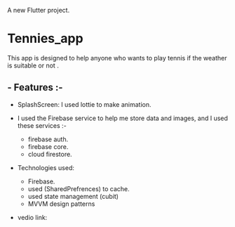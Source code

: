  A new Flutter project.
 # Tennies_app
This app is designed to help anyone who wants to play tennis if the weather is suitable or not .
## - Features :-
 -  SplashScreen: I used lottie to make animation.
 - I used the Firebase service to help me store data and images, and I used these services :-
    - firebase auth.
    - firebase core.
    -  cloud firestore.
    
 - Technologies used:
    - Firebase.
    - used (SharedPrefrences) to cache.
    - used state management (cubit)
    - MVVM design patterns

  - vedio link:
     <a href="https://drive.google.com/drive/folders/1FvWhkjxuLmeYqIk7EO9UUTklgEDlsGFU"></a>


   

